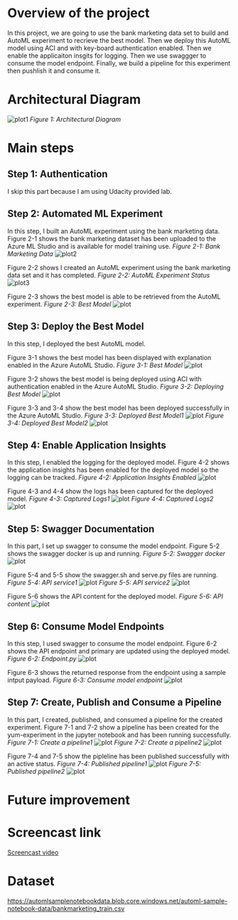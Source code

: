 # Overview of the project
In this project, we are going to use the bank marketing data set to build and AutoML experiment to recrieve the best model.
Then we deploy this AutoML model using ACI and with key-board authentication enabled. Then we enable the applicaiton insgits for logging. 
Then we use swaggger to consume the model endpoint. Finally, we build a pipeline for this experiment then pushlish it and consume it.

# Architectural Diagram
![plot1](./images/Architecture.PNG)
*Figure 1: Architectural Diagram*

# Main steps
## Step 1: Authentication
I skip this part because I am using Udacity provided lab.

## Step 2: Automated ML Experiment
In this step, I built an AutoML experiment using the bank marketing data. 
Figure 2-1 shows the bank marketing dataset has been uploaded to the Azure ML Studio and is available for model training use.
*Figure 2-1: Bank Marketing Data*
![plot2](./images/2-1.PNG)


Figure 2-2 shows I created an AutoML experiment using the bank marketing data set and it has completed.
*Figure 2-2: AutoML Experiment Status*
![plot3](./images/2-2.PNG)


Figure 2-3 shows the best model is able to be retrieved from the AutoML experiment.
*Figure 2-3: Best Model*
![plot](./images/2-3.PNG)


## Step 3: Deploy the Best Model
In this step, I deployed the best AutoML model.

Figure 3-1 shows the best model has been displayed with explanation enabled in the Azure AutoML Studio.
*Figure 3-1: Best Model*
![plot](./images/3-1.PNG)

Figure 3-2 shows the best model is being deployed using ACI with authentication enabled in the Azure AutoML Studio.
*Figure 3-2: Deploying Best Model*
![plot](./images/3-2.PNG)

Figure 3-3 and 3-4 show the best model has been deployed successfully in the Azure AutoML Studio.
*Figure 3-3: Deployed Best Model1*
![plot](./images/3-3.PNG)
*Figure 3-4: Deployed Best Model2*
![plot](./images/3-4.PNG)


## Step 4: Enable Application Insights
In this step, I enabled the logging for the deployed model.
Figure 4-2 shows the application insights has been enabled for the deployed model so the logging can be tracked.
*Figure 4-2: Application Insights Enabled*
![plot](./images/4-2.PNG)

Figure 4-3 and 4-4 show the logs has been captured for the deployed model.
*Figure 4-3: Captured Logs1*
![plot](./images/4-3.PNG)
*Figure 4-4: Captured Logs2*
![plot](./images/4-4.PNG)


## Step 5: Swagger Documentation
In this part, I set up swagger to consume the model endpoint.
Figure 5-2 shows the swagger docker is up and running.
*Figure 5-2: Swagger docker*
![plot](./images/5-2.PNG)

Figure 5-4 and 5-5 show the swagger.sh and serve.py files are running.
*Figure 5-4: API service1*
![plot](./images/5-4.PNG)
*Figure 5-5: API service2*
![plot](./images/5-5.PNG)

Figure 5-6 shows the API content for the deployed model.
*Figure 5-6: API content*
![plot](./images/5-6.PNG)


## Step 6: Consume Model Endpoints
In this step, I used swagger to consume the model endpoint.
Figure 6-2 shows the API endpoint and primary are updated using the deployed model.
*Figure 6-2: Endpoint.py*
![plot](./images/6-2.PNG)

Figure 6-3 shows the returned response from the endpoint using a sample intput payload.
*Figure 6-3: Consume model endpoint*
![plot](./images/6-3.PNG)


## Step 7: Create, Publish and Consume a Pipeline
In this part, I created, published, and consumed a pipeline for the created experiment.
Figure 7-1 and 7-2 show a pipeline has been created for the yum-experiment in the jupyter notebook and has been running successfully.
*Figure 7-1: Create a pipeline1*
![plot](./images/7-1.PNG)
*Figure 7-2: Create a pipeline2*
![plot](./images/7-2.PNG)

Figure 7-4 and 7-5 show the pipleline has been published successfully with an active status.
*Figure 7-4: Published pipeline1*
![plot](./images/7-4.PNG)
*Figure 7-5: Published pipeline2*
![plot](./images/7-5.PNG)


# Future improvement
# Screencast link
<a href="https://www.youtube.com/watch?v=ukJf9IzUs34" target="_blank">Screencast video</a>

# Dataset
https://automlsamplenotebookdata.blob.core.windows.net/automl-sample-notebook-data/bankmarketing_train.csv


